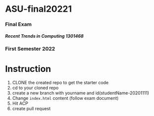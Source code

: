 # ASU-final20221
 ### Final Exam 
##### Recent Trends in Computing	1301468
### First Semester 2022


# Instruction


1. CLONE the created repo to get the starter code
2. cd to your cloned repo
3. create a new branch with yourname and id(studentName-20201111)
4. Change ```index.html``` content (follow exam document)
5. Hit ACP
6. create pull request

